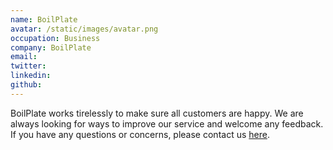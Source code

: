 ```yaml
---
name: BoilPlate
avatar: /static/images/avatar.png
occupation: Business
company: BoilPlate
email: 
twitter: 
linkedin: 
github: 
---
```


BoilPlate works tirelessly to make sure all customers are happy. We are always looking for ways to improve our service and welcome any feedback. If you have any questions or concerns, please contact us [here](mailto:).
